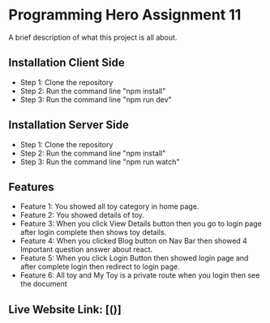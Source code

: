 # Programming Hero Assignment 11

A brief description of what this project is all about.

## Installation Client Side

- Step 1: Clone the repository
- Step 2: Run the command line "npm install"
- Step 3: Run the command line "npm run dev"

## Installation Server Side
- Step 1: Clone the repository
- Step 2: Run the command line "npm install"
- Step 3: Run the command line "npm run watch"

## Features

- Feature 1: You showed all toy category in home page.
- Feature 2: You showed details of toy.
- Feature 3: When you click View Details button then you go to login page after login complete then shows toy details.
- Feature 4: When you clicked Blog button on Nav Bar then showed 4 Important question answer about react.
- Feature 5: When you click Login Button then showed login page and after complete login then redirect to login page.
- Feature 6: All toy and My Toy is a private route when you login then see the document

## Live Website Link: [()]
